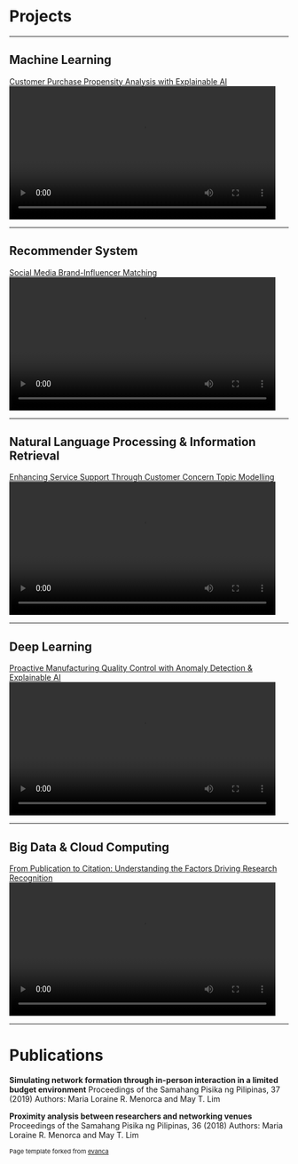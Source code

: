 # Projects

---

## Machine Learning 

[Customer Purchase Propensity Analysis with Explainable AI](https://github.com/lorainemnrc/predict-purchase-propensity)
<video autoplay controls width="480">
  <source src="images/poster_purchase_propensity.mp4" type="video/mp4">
  Your browser does not support the video tag.
</video>

---

## Recommender System

[Social Media Brand-Influencer Matching](https://github.com/lorainemnrc/recsys-socmed-marketing)
<video autoplay controls width="480">
  <source src="images/poster_socmed_recsys.mp4" type="video/mp4">
  Your browser does not support the video tag.
</video>

---

## Natural Language Processing & Information Retrieval

[Enhancing Service Support Through Customer Concern Topic Modelling](https://github.com/lorainemnrc/nlp-topic-modeling-pldt)
<video autoplay controls width="480">
  <source src="images/poster_pldt_topicmodeling.mp4" type="video/mp4">
  Your browser does not support the video tag.
</video>

---

## Deep Learning

[Proactive Manufacturing Quality Control with Anomaly Detection & Explainable AI]([https://github.com/lorainemnrc/deep-learning-cv-anomaly-detection)
<video autoplay controls width="480">
  <source src="images/poster_cv_anomaly_detection.mp4" type="video/mp4">
  Your browser does not support the video tag.
</video>

---

## Big Data & Cloud Computing

[From Publication to Citation: Understanding the Factors Driving Research Recognition](https://github.com/lorainemnrc/big-data-researcher-opportunity)
<video autoplay controls width="480">
  <source src="images/poster_cv_anomaly_detection.mp4" type="video/mp4">
  Your browser does not support the video tag.
</video>

---

# Publications

**Simulating network formation through in-person interaction in a limited budget environment**
Proceedings of the Samahang Pisika ng Pilipinas, 37 (2019)
Authors: Maria Loraine R. Menorca and May T. Lim

**Proximity analysis between researchers and networking venues**
Proceedings of the Samahang Pisika ng Pilipinas, 36 (2018)
Authors: Maria Loraine R. Menorca and May T. Lim


<p style="font-size:11px">Page template forked from <a href="https://github.com/evanca/quick-portfolio">evanca</a></p>
<!-- Remove above link if you don't want to attibute -->
